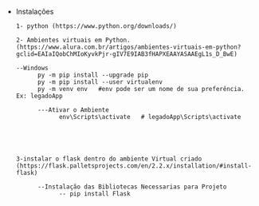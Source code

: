 * Instalações 

      1- python (https://www.python.org/downloads/)

      2- Ambientes virtuais em Python. (https://www.alura.com.br/artigos/ambientes-virtuais-em-python?gclid=EAIaIQobChMIoKyvkPjr-gIV7E9IAB3fHAPXEAAYASAAEgL1s_D_BwE)
      
      --Windows
            py -m pip install --upgrade pip
            py -m pip install --user virtualenv
            py -m venv env   #env pode ser um nome de sua preferência. Ex: legadoApp
            
            ---Ativar o Ambiente
                  env\Scripts\activate   # legadoApp\Scripts\activate
                  
            
            
            

      3-instalar o flask dentro do ambiente Virtual criado (https://flask.palletsprojects.com/en/2.2.x/installation/#install-flask)
      
            --Instalação das Bibliotecas Necessarias para Projeto
                  -- pip install Flask
            
            
      

